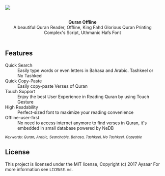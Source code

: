 ![](https://media.giphy.com/media/26gsiXCx0UHXXMSDC/source.gif)

<br />

<div align="center"><strong>Quran Offline</strong></div>
<div align="center">A beautiful Quran Reader, Offline, King Fahd Glorious Quran Printing Complex's Script, Uthmanic Hafs Font</div>

<br />


## Features

<dl>
  <dt>Quick Search</dt>
  <dd>Easily type words or even letters in Bahasa and Arabic. Tashkeel or No Tashkeel</dd>

  <dt>Quick Copy-Paste</dt>
  <dd>Easily copy-paste Verses of Quran</dd>
	
  <dt>Touch Support</dt>
  <dd>Enjoy the best User Experience in Reading Quran by using Touch Gesture</dd>

  <dt>High Readability</dt>
  <dd>Perfect-sized font to maximize your reading convenience</dd>

  <dt>Offline-user-first</dt>
  <dd>No need to access internet anymore to find verses in Quran, it's embedded in small database powered by NeDB</dd>

  
  <sub><i>Keywords: Quran, Arabic, Searchable, Bahasa, Tashkeel, No Tashkeel, Copyable</i></sub>
	
</dl>



## License

This project is licensed under the MIT license, Copyright (c) 2017 Aysaar
For more information see `LICENSE.md`.
